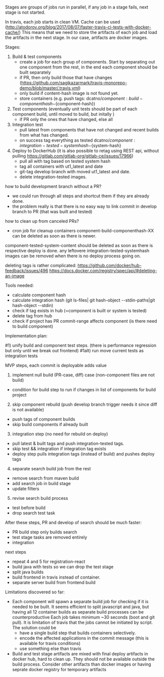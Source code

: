 Stages are groups of jobs run in parallel, if any job in a stage fails, next stage is not started.

In travis, each job starts in clean VM. 
Cache can be used (http://atodorov.org/blog/2017/08/07/faster-travis-ci-tests-with-docker-cache/)
This means that we need to store the artifacts of each job and load the artifacts in the next stage.
In our case, artifacts are docker images.

Stages:
1) Build & test components
    - create a job for each group of components. Start by separating out one component from the rest, in the end 
    each component should be built separately
    - if PR, then only build those that have changes (https://github.com/sagikazarmark/travis-monorepo-demo/blob/master/.travis.yml)
    - only build if content-hash image is not found yet.
    - store containers (e.g. push tags: dcatno/${component}:build-componenthash-${component-hash})
2) Test components (eventually unit tests should be part of each component build, until moved to build, but initally )
    - if PR only the ones that have changed, else all
3) Integration test 
    - pull latest from components that have not changed and recent builds from what has changed.
    - on success tag everything as tested dcatno/${component}:integration-tested-systemhash-${system-hash}
4) Deploy to DockerHub
    (it is also possible to retag using REST api, without pulling https://gitlab.com/gitlab-org/gitlab-ce/issues/17966)
    - pull all with tag based on tested system hash
    - tag all containers with ut1_latest and date
    - git-tag develop branch with moved ut1_latest and date.
    - delete integration-tested images.



how to build development branch without a PR?
- we could run through all steps and shortcut them if they are already done.
- the problem really is that there is no easy way to link commit in develop branch to PR (that was built and tested)

how to clean up from canceled PRs?
- cron job for cleanup containers
component-build-componenthash-XX can be deleted as soon as there is newer.

component-tested-system-content should be deleted as soon as there is respective deploy is done. 
any leftovere integration-tested-systemhash images can be removed when there is no deploy process going on. 

deleting tags is rather complicated:
https://github.com/docker/hub-feedback/issues/496
https://docs.docker.com/registry/spec/api/#deleting-an-image



Tools needed:
 - calculate component hash
 - calculate integration hash (git ls-files| git hash-object --stdin-paths|git hash-object --stdin)
 - check if tag exists in hub (=component is built or system is tested)
 - delete tag from hub
 - check if project has PR commit-range affects component (is there need to build component)
 
 
Implementation plan:

#1) unify build and component test steps. (there is performance regression but only until we break out frontend)
#1alt) run move current tests as integration tests

MVP steps, each commit is deployable adds value

1) implement null build (PR-case, diff) case (non-component files are not build) 
 - condition for build step to run if changes in list of components for build project
2) skip component rebuild (push develop branch trigger needs it since diff is not available) 
 - push tags of component builds
 - skip build components if already built
3) integration step (no need for rebuild on deploy)
 - pull latest & built tags and push integration-tested tags.
 - skip test && integration if integration tag exists
 - deploy step pulls integration tags (instead of build) and pushes deploy tags

4) separate search build job from the rest
 - remove search from maven build 
 - add search job in build stage
 - update filters
5) revise search build process
 - test before build
 - drop search test task
 
After these steps, PR and develop of search should be much faster:
 - PR build step only builds search
 - test stage tasks are removed entirely
 - integration   

next steps
 - repeat 4 and 5 for registration-react
 - build java with tests so we can drop the test stage
 - split java builds
 - build frontend in travis instead of container.
 - separate server build from frontend build


Limitations discovered so far:
 - Each component will spawn a separate build job for checking if it is needed to be built. 
   It seems efficient to split javascript and java, but having all 12 container builds as separate build processes can be counterproductive
   Each job takes minimum ~30 seconds (boot and git pull). It is limitation of travis that the jobs cannot be initiated by script.
   The solution could be 
   - have a single build step that builds containers selectively.
   - encode the affected applications in the commit message (this is available for travis conditions)
   - use something else than travis
 - Build and test stage artifacts are mixed with final deploy artifacts in docker hub, hard to clean up.
    They should not be available outside the build process. 
    Consider other artifacts than docker images or having seprate docker registry for temporary artifacts